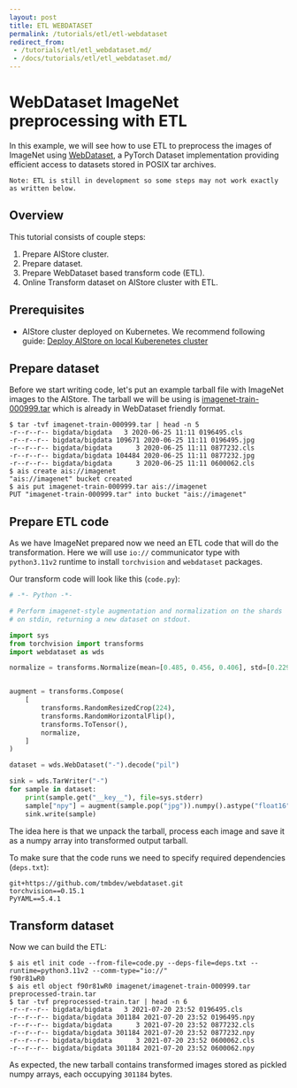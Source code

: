 ```yaml
---
layout: post
title: ETL WEBDATASET
permalink: /tutorials/etl/etl-webdataset
redirect_from:
 - /tutorials/etl/etl_webdataset.md/
 - /docs/tutorials/etl/etl_webdataset.md/
---
```


# WebDataset ImageNet preprocessing with ETL

In this example, we will see how to use ETL to preprocess the images of ImageNet using [WebDataset](https://github.com/webdataset/webdataset), a PyTorch Dataset implementation providing efficient access to datasets stored in POSIX tar archives.

`Note: ETL is still in development so some steps may not work exactly as written below.`

## Overview

This tutorial consists of couple steps:
1. Prepare AIStore cluster.
2. Prepare dataset.
3. Prepare WebDataset based transform code (ETL).
4. Online Transform dataset on AIStore cluster with ETL.

## Prerequisites

* AIStore cluster deployed on Kubernetes. We recommend following guide: [Deploy AIStore on local Kuberenetes cluster](https://github.com/NVIDIA/ais-k8s/blob/main/operator/README.md)

## Prepare dataset

Before we start writing code, let's put an example tarball file with ImageNet images to the AIStore.
The tarball we will be using is [imagenet-train-000999.tar](https://storage.googleapis.com/nvdata-imagenet/imagenet-train-000999.tar) which is already in WebDataset friendly format.

```console
$ tar -tvf imagenet-train-000999.tar | head -n 5
-r--r--r-- bigdata/bigdata   3 2020-06-25 11:11 0196495.cls
-r--r--r-- bigdata/bigdata 109671 2020-06-25 11:11 0196495.jpg
-r--r--r-- bigdata/bigdata      3 2020-06-25 11:11 0877232.cls
-r--r--r-- bigdata/bigdata 104484 2020-06-25 11:11 0877232.jpg
-r--r--r-- bigdata/bigdata      3 2020-06-25 11:11 0600062.cls
$ ais create ais://imagenet
"ais://imagenet" bucket created
$ ais put imagenet-train-000999.tar ais://imagenet
PUT "imagenet-train-000999.tar" into bucket "ais://imagenet"
```

## Prepare ETL code

As we have ImageNet prepared now we need an ETL code that will do the transformation.
Here we will use `io://` communicator type with `python3.11v2` runtime to install `torchvision` and `webdataset` packages.

Our transform code will look like this (`code.py`):
```python
# -*- Python -*-

# Perform imagenet-style augmentation and normalization on the shards
# on stdin, returning a new dataset on stdout.

import sys
from torchvision import transforms
import webdataset as wds

normalize = transforms.Normalize(mean=[0.485, 0.456, 0.406], std=[0.229, 0.224, 0.225])


augment = transforms.Compose(
    [
        transforms.RandomResizedCrop(224),
        transforms.RandomHorizontalFlip(),
        transforms.ToTensor(),
        normalize,
    ]
)

dataset = wds.WebDataset("-").decode("pil")

sink = wds.TarWriter("-")
for sample in dataset:
    print(sample.get("__key__"), file=sys.stderr)
    sample["npy"] = augment(sample.pop("jpg")).numpy().astype("float16")
    sink.write(sample)

```

The idea here is that we unpack the tarball, process each image and save it as a numpy array into transformed output tarball.

To make sure that the code runs we need to specify required dependencies (`deps.txt`):
```
git+https://github.com/tmbdev/webdataset.git
torchvision==0.15.1
PyYAML==5.4.1
```

## Transform dataset

Now we can build the ETL:
```console
$ ais etl init code --from-file=code.py --deps-file=deps.txt --runtime=python3.11v2 --comm-type="io://"
f90r81wR0
$ ais etl object f90r81wR0 imagenet/imagenet-train-000999.tar preprocessed-train.tar
$ tar -tvf preprocessed-train.tar | head -n 6
-r--r--r-- bigdata/bigdata   3 2021-07-20 23:52 0196495.cls
-r--r--r-- bigdata/bigdata 301184 2021-07-20 23:52 0196495.npy
-r--r--r-- bigdata/bigdata      3 2021-07-20 23:52 0877232.cls
-r--r--r-- bigdata/bigdata 301184 2021-07-20 23:52 0877232.npy
-r--r--r-- bigdata/bigdata      3 2021-07-20 23:52 0600062.cls
-r--r--r-- bigdata/bigdata 301184 2021-07-20 23:52 0600062.npy
```

As expected, the new tarball contains transformed images stored as pickled numpy arrays, each occupying `301184` bytes.
